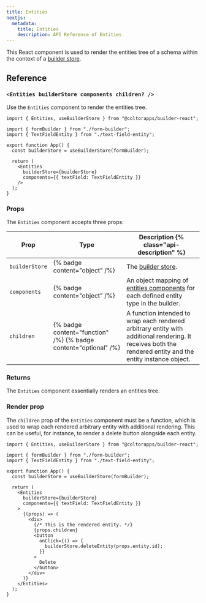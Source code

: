 ```yaml
---
title: Entities
nextjs:
  metadata:
    title: Entities
    description: API Reference of Entities.
---
```


This React component is used to render the entities tree of a schema within the context of a [builder store](/docs/api/react/use-builder-store).

## Reference

### `<Entities builderStore components children? />`

Use the `Entities` component to render the entities tree.

```tsx
import { Entities, useBuilderStore } from "@coltorapps/builder-react";

import { formBuilder } from "./form-builder";
import { TextFieldEntity } from "./text-field-entity";

export function App() {
  const builderStore = useBuilderStore(formBuilder);

  return (
    <Entities
      builderStore={builderStore}
      components={{ textField: TextFieldEntity }}
    />
  );
}
```

### Props

The `Entities` component accepts three props:

| Prop           | Type                                                            | Description {% class="api-description" %}                                                                                                                  |
| -------------- | --------------------------------------------------------------- | ---------------------------------------------------------------------------------------------------------------------------------------------------------- |
| `builderStore` | {% badge content="object" /%}                                   | The [builder store](/docs/api/react/use-builder-store).                                                                                                    |
| `components`   | {% badge content="object" /%}                                   | An object mapping of [entities components](/docs/api/react/create-entity-component) for each defined entity type in the builder.                           |
| `children`     | {% badge content="function" /%} {% badge content="optional" /%} | A function intended to wrap each rendered arbitrary entity with additional rendering. It receives both the rendered entity and the entity instance object. |

### Returns

The `Entities` component essentially renders an entities tree.

### Render prop

The `children` prop of the `Entities` component must be a function, which is used to wrap each rendered arbitrary entity with additional rendering. This can be useful, for instance, to render a delete button alongside each entity.

```tsx
import { Entities, useBuilderStore } from "@coltorapps/builder-react";

import { formBuilder } from "./form-builder";
import { TextFieldEntity } from "./text-field-entity";

export function App() {
  const builderStore = useBuilderStore(formBuilder);

  return (
    <Entities
      builderStore={builderStore}
      components={{ textField: TextFieldEntity }}
    >
      {(props) => (
        <div>
          {/* This is the rendered entity. */}
          {props.children}
          <button
            onClick={() => {
              builderStore.deleteEntity(props.entity.id);
            }}
          >
            Delete
          </button>
        </div>
      )}
    </Entities>
  );
}
```
